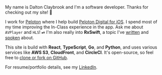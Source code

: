 My name is Dalton Claybrook and I'm a software developer. Thanks for checking out my site! 🙂

I work for [Peloton](https://onepeloton.com) where I help build [Peloton Digital for iOS](https://itunes.apple.com/us/app/peloton-digital/id792750948?mt=8). I spend most of my time improving the In-Class experience in the app. Ask me about `AVPlayer` and `HLS`! ⏯ I'm also really into **RxSwift**, a topic I've [written](https://medium.com/@daltonclaybrook/rxswift-mvvm-a-little-at-a-time-81ac17dcf285) and [spoken](https://www.prolificinteractive.com/iosoho/#rxswift-in-practice) about.

This site is build with **React**, **TypeScript**, **Go**, and **Python**, and uses various services like **AWS S3**, **CloudFront**, and **CircleCI**. It's open-source, so feel free to [clone or fork on GitHub](https://github.com/daltonclaybrook/dalton-website).

For resume/portfolio details, see my [LinkedIn](https://www.linkedin.com/in/dalton-claybrook-b7409629/).
